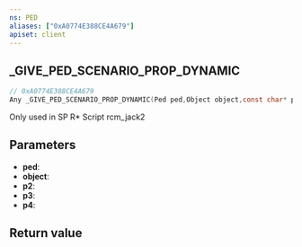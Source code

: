 ```yaml
---
ns: PED
aliases: ["0xA0774E388CE4A679"]
apiset: client
---
```

## _GIVE_PED_SCENARIO_PROP_DYNAMIC

```c
// 0xA0774E388CE4A679
Any _GIVE_PED_SCENARIO_PROP_DYNAMIC(Ped ped,Object object,const char* p2,const char* p3,BOOL p4);
```

Only used in SP R* Script rcm_jack2

## Parameters
* **ped**:
* **object**:
* **p2**:
* **p3**:
* **p4**:

## Return value

